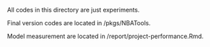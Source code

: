 All codes in this directory are just experiments.



Final version codes are located in /pkgs/NBATools.



Model measurement are located in /report/project-performance.Rmd.
